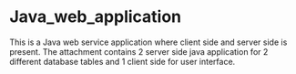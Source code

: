 # Java_web_application
This is a Java web service application where client side and server side is present. 
The attachment contains 2 server side java application for 2 different database tables and 1 client side for user interface.
